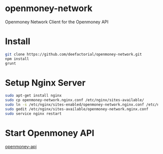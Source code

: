 # openmoney-network
Openmoney Network Client for the Openmoney API

# Install
```sh
git clone https://github.com/deefactorial/openmoney-network.git
npm install
grunt
```

# Setup Nginx Server
```sh
sudo apt-get install nginx
sudo cp openmoney-network.nginx.conf /etc/nginx/sites-available/
sudo ln -s /etc/nginx/sites-enabled/openmoney-network.nginx.conf /etc/nginx/sites-available/openmoney-network.nginx.conf
sudo gedit /etc/nginx/sites-available/openmoney-network.nginx.conf
sudo service nginx restart
```

# Start Openmoney API
[openmoney-api](https://github.com/deefactorial/openmoney-api/)
